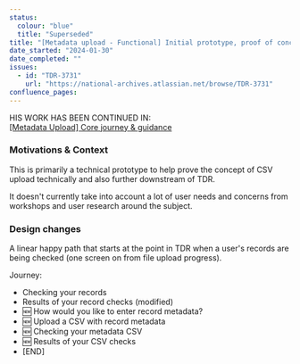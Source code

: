```yaml
---
status:
  colour: "blue"
  title: "Superseded"
title: "[Metadata upload - Functional] Initial prototype, proof of concept for a CSV upload"
date_started: "2024-01-30"
date_completed: ""
issues:
  - id: "TDR-3731"
    url: "https://national-archives.atlassian.net/browse/TDR-3731"
confluence_pages:
---
```


HIS WORK HAS BEEN CONTINUED IN:  
[[Metadata Upload] Core journey & guidance](???)

### Motivations & Context

This is primarily a technical prototype to help prove the concept of CSV upload technically and also further downstream of TDR.  

It doesn't currently take into account a lot of user needs and concerns from workshops and user research around the subject.


### Design changes

A linear happy path that starts at the point in TDR when a user's records are being checked (one screen on from file upload progress). 

Journey:

- Checking your records 
- Results of your record checks (modified)
- 🆕 How would you like to enter record metadata?
- 🆕 Upload a CSV with record metadata
- 🆕 Checking your metadata CSV 
- 🆕 Results of your CSV checks 
- [END]
